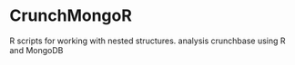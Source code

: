 CrunchMongoR
============
R scripts for working with nested structures.
analysis crunchbase using R and MongoDB